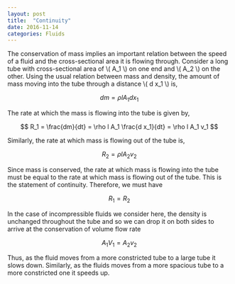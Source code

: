 ```yaml
---
layout: post
title:  "Continuity"
date: 2016-11-14
categories: Fluids
---
```


The conservation of mass implies an important relation between the speed of a fluid and the cross-sectional area it is flowing through. Consider a long tube with cross-sectional area of \\( A_1 \\) on one end and \\( A_2 \\) on the other. Using the usual relation between mass and density, the amount of mass moving into the tube through a distance \\( d x_1 \\) is,

$$
  d m = \rho l A_1 d x_1
$$

The rate at which the mass is flowing into the tube is given by,

$$
  R_1 = \frac{dm}{dt} = \rho l A_1 \frac{d x_1}{dt} = \rho l A_1 v_1
$$

Similarly, the rate at which mass is flowing out of the tube is,

$$
  R_2 = \rho l A_2 v_2
$$

Since mass is conserved, the rate at which mass is flowing into the tube must be equal to the rate at which mass is flowing out of the tube. This is the statement of continuity. Therefore, we must have

$$
  R_1 = R_2
$$

In the case of incompressible fluids we consider here, the density is unchanged throughout the tube and so we can drop it on both sides to arrive at the conservation of volume flow rate

$$
  A_1 V_1 = A_2 v_2
$$

Thus, as the fluid moves from a more constricted tube to a large tube it slows down. Similarly, as the fluids moves from a more spacious tube to a more constricted one it speeds up.
